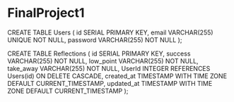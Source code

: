 # FinalProject1
CREATE TABLE Users (
  id SERIAL PRIMARY KEY,
  email VARCHAR(255) UNIQUE NOT NULL,
  password VARCHAR(255) NOT NULL
);

CREATE TABLE Reflections (
  id SERIAL PRIMARY KEY,
  success VARCHAR(255) NOT NULL,
  low_point VARCHAR(255) NOT NULL,
  take_away VARCHAR(255) NOT NULL,
  UserId INTEGER REFERENCES Users(id) ON DELETE CASCADE,
  created_at TIMESTAMP WITH TIME ZONE DEFAULT CURRENT_TIMESTAMP,
  updated_at TIMESTAMP WITH TIME ZONE DEFAULT CURRENT_TIMESTAMP
);


